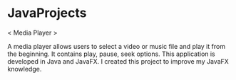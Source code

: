 # JavaProjects

< Media Player >

A media player allows users to select a video or music file and play it from the beginning. It contains play, pause, seek options. This application is developed in Java and JavaFX. I created this project to improve my JavaFX knowledge.
